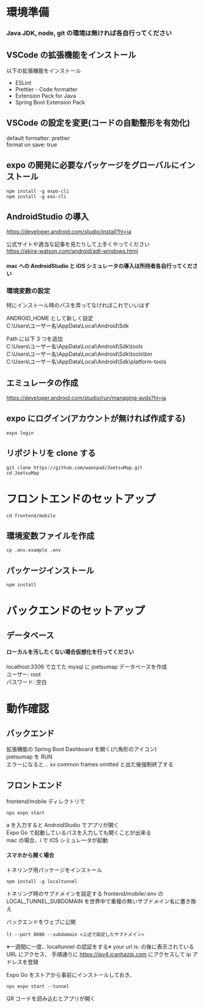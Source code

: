 # 環境準備

### Java JDK, node, git の環境は無ければ各自行ってください

## VSCode の拡張機能をインストール

以下の拡張機能をインストール

- ESLint
- Prettier - Code formatter
- Extension Pack for Java
- Spring Boot Extension Pack

## VSCode の設定を変更(コードの自動整形を有効化)

default formatter: prettier  
format on save: true

## expo の開発に必要なパッケージをグローバルにインストール

```
npm install -g expo-cli
npm install -g eas-cli
```

## AndroidStudio の導入

https://developer.android.com/studio/install?hl=ja

公式サイトや適当な記事を見たりして上手くやってください  
https://akira-watson.com/android/adt-windows.html

#### mac への AndroidStudio と iOS シミュレータの導入は所持者各自行ってください

### 環境変数の設定

特にインストール時のパスを弄ってなければこれでいいはず

ANDROID_HOME として新しく設定  
C:\Users\ユーザー名\AppData\Local\Android\Sdk

Path に以下 3 つを追加  
C:\Users\ユーザー名\AppData\Local\Android\Sdk\tools  
C:\Users\ユーザー名\AppData\Local\Android\Sdk\tools\bin  
C:\Users\ユーザー名\AppData\Local\Android\Sdk\platform-tools

## エミュレータの作成

https://developer.android.com/studio/run/managing-avds?hl=ja

## expo にログイン(アカウントが無ければ作成する)

```
expo login
```

## リポジトリを clone する

```
git clone https://github.com/waonpad/JoetsuMap.git
cd JoetsuMap
```

# フロントエンドのセットアップ

```
cd frontend/mobile
```

## 環境変数ファイルを作成

```
cp .env.example .env
```

## パッケージインストール

```
npm install
```

# バックエンドのセットアップ

## データベース

#### ローカルを汚したくない場合仮想化を行ってください

localhost:3306 で立てた mysql に joetsumap データベースを作成  
ユーザー: root  
パスワード: 空白

# 動作確認

## バックエンド

拡張機能の Spring Boot Dashboard を開く(六角形のアイコン)  
joetsumap を RUN  
エラーになると... xx common frames omitted と出た後強制終了する

## フロントエンド

frontend/mobile ディレクトリで

```
npx expo start
```

a を入力すると AndroidStudio でアプリが開く  
Expo Go で起動しているパスを入力しても開くことが出来る  
mac の場合、i で IOS シミュレータが起動

#### スマホから開く場合

トネリング用パッケージをインストール

```
npm install -g localtunnel
```

トネリング時のサブドメインを設定する
frontend/mobile/.env の LOCAL_TUNNEL_SUBDOMAIN を世界中で重複の無いサブドメイン名に書き換え

バックエンドをウェブに公開

```
lt --port 8080 --subdomain <上述で設定したサブドメイン>
```

※一週間に一度、localtunnel の認証をする※
your url is: の後に表示されている URL にアクセス、
手順通りに https://ipv4.icanhazip.com にアクセスして ip アドレスを登録

Expo Go をストアから事前にインストールしておき、

```
npx expo start --tunnel
```

QR コードを読み込むとアプリが開く
